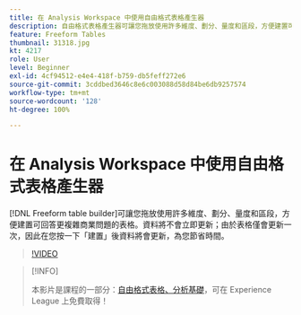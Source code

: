 ```yaml
---
title: 在 Analysis Workspace 中使用自由格式表格產生器
description: 自由格式表格產生器可讓您拖放使用許多維度、劃分、量度和區段，方便建置可回答更複雜商業問題的表格。資料將不會立即更新；由於表格僅會更新一次，因此在您按一下「建置」後資料將會更新，為您節省時間。
feature: Freeform Tables
thumbnail: 31318.jpg
kt: 4217
role: User
level: Beginner
exl-id: 4cf94512-e4e4-418f-b759-db5feff272e6
source-git-commit: 3cddbed3646c8e6c003088d58d84be6db9257574
workflow-type: tm+mt
source-wordcount: '128'
ht-degree: 100%

---
```


# 在 Analysis Workspace 中使用自由格式表格產生器

[!DNL Freeform table builder]可讓您拖放使用許多維度、劃分、量度和區段，方便建置可回答更複雜商業問題的表格。資料將不會立即更新；由於表格僅會更新一次，因此在您按一下「建置」後資料將會更新，為您節省時間。

>[!VIDEO](https://video.tv.adobe.com/v/31318/?quality=12)

>[!INFO]
>
> 本影片是課程的一部分：[自由格式表格、分析基礎](https://experienceleague.adobe.com/?recommended=Analytics-U-1-2020.3)，可在 Experience League 上免費取得！
